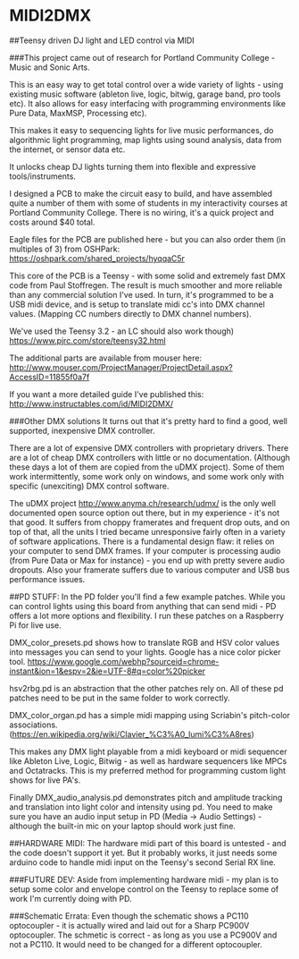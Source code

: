 # MIDI2DMX

##Teensy driven DJ light and LED control via MIDI

###This project came out of research for Portland Community College - Music and Sonic Arts.

This is an easy way to get total control over a wide variety of lights - using existing music software (ableton live, logic, bitwig, garage band, pro tools etc). It also allows for easy interfacing with programming environments like Pure Data, MaxMSP, Processing etc).

This makes it easy to sequencing lights for live music performances, do algorithmic light programming, map lights using sound analysis, data from the internet, or sensor data etc.

It unlocks cheap DJ lights turning them into flexible and expressive tools/instruments.

I designed a PCB to make the circuit easy to build, and have assembled quite a number of them with some of students in my interactivity courses at Portland Community College. There is no wiring, it's a quick project and costs around $40 total.

Eagle files for the PCB are published here - but you can also order them (in multiples of 3) from OSHPark: https://oshpark.com/shared_projects/hyqqaC5r

This core of the PCB is a Teensy - with some solid and extremely fast DMX code from Paul Stoffregen. The result is much smoother and more reliable than any commercial solution I've used. In turn, it's programmed to be a USB midi device, and is setup to translate midi cc's into DMX channel values. (Mapping CC numbers directly to DMX channel numbers).

We've used the Teensy 3.2 - an LC should also work though) https://www.pjrc.com/store/teensy32.html

The additional parts are available from mouser here: http://www.mouser.com/ProjectManager/ProjectDetail.aspx?AccessID=11855f0a7f

If you want a more detailed guide I've published this: http://www.instructables.com/id/MIDI2DMX/


###Other DMX solutions
It turns out that it's pretty hard to find a good, well supported, inexpensive DMX controller.

There are a lot of expensive DMX controllers with proprietary drivers. There are a lot of cheap DMX controllers with little or no documentation. (Although these days a lot of them are copied from the uDMX project). Some of them work intermittently, some work only on windows, and some work only with specific (unexciting) DMX control software.

The uDMX project http://www.anyma.ch/research/udmx/ is the only well documented open source option out there, but in my experience - it's not that good. It suffers from choppy framerates and frequent drop outs, and on top of that, all the units I tried became unresponsive fairly often in a variety of software applications. There is a fundamental design flaw: it relies on your computer to send DMX frames. If your computer is processing audio (from Pure Data or Max for instance) - you end up with pretty severe audio dropouts. Also your framerate suffers due to various computer and USB bus performance issues.


##PD STUFF:
In the PD folder you'll find a few example patches. While you can control lights using this board from anything that can send midi - PD offers a lot more options and flexibility. I run these patches on a Raspberry Pi for live use.

DMX_color_presets.pd shows how to translate RGB and HSV color values into messages you can send to your lights. Google has a nice color picker tool. https://www.google.com/webhp?sourceid=chrome-instant&ion=1&espv=2&ie=UTF-8#q=color%20picker

hsv2rbg.pd is an abstraction that the other patches rely on. All of these pd patches need to be put in the same folder to work correctly.

DMX_color_organ.pd has a simple midi mapping using Scriabin's pitch-color associations. (https://en.wikipedia.org/wiki/Clavier_%C3%A0_lumi%C3%A8res)

This makes any DMX light playable from a midi keyboard or midi sequencer like Ableton Live, Logic, Bitwig - as well as hardware sequencers like MPCs and Octatracks. This is my preferred method for programming custom light shows for live PA's.

Finally DMX_audio_analysis.pd demonstrates pitch and amplitude tracking and translation into light color and intensity using pd. You need to make sure you have an audio input setup in PD (Media -> Audio Settings) - although the built-in mic on your laptop should work just fine.

##HARDWARE MIDI:
The hardware midi part of this board is untested - and the code doesn't support it yet. But it probably works, it just needs some arduino code to handle midi input on the Teensy's second Serial RX line.

###FUTURE DEV:
Aside from implementing hardware midi - my plan is to setup some color and envelope control on the Teensy to replace some of work I'm currently doing with PD. 

###Schematic Errata:
Even though the schematic shows a PC110 optocoupler - it is actually wired and laid out for a Sharp PC900V optocoupler. The schmetic is correct - as long as you use a PC900V and not a PC110. It would need to be changed for a different optocoupler.
